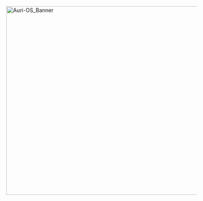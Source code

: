 <img width="1500" height="500" alt="Auri-OS_Banner" src="https://github.com/user-attachments/assets/ac52008f-3436-47e4-8fda-495aa629abdd" />
